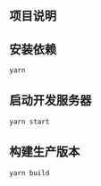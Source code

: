 ## 项目说明


## 安装依赖
```bash
yarn
```

## 启动开发服务器
```bash
yarn start
```

## 构建生产版本
```bash
yarn build
```

